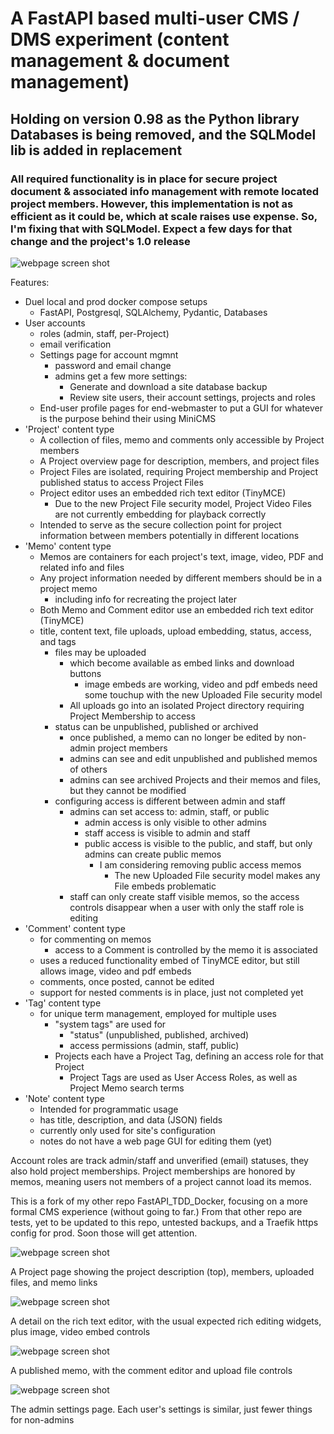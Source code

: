 # A FastAPI based multi-user CMS / DMS experiment (content management & document management)

## Holding on version 0.98 as the Python library Databases is being removed, and the SQLModel lib is added in replacement

### All required functionality is in place for secure project document & associated info management with remote located project members. However, this implementation is not as efficient as it could be, which at scale raises use expense. So, I'm fixing that with SQLModel. Expect a few days for that change and the project's 1.0 release

![webpage screen shot](/src/app/static/AboutMiniCMS.jpg)

Features:

- Duel local and prod docker compose setups
  - FastAPI, Postgresql, SQLAlchemy, Pydantic, Databases
- User accounts
  - roles (admin, staff, per-Project)
  - email verification
  - Settings page for account mgmnt
    - password and email change
    - admins get a few more settings:
      - Generate and download a site database backup
      - Review site users, their account settings, projects and roles
  - End-user profile pages for end-webmaster to put a GUI for whatever is the purpose behind their using MiniCMS
- 'Project' content type
  - A collection of files, memo and comments only accessible by Project members
  - A Project overview page for description, members, and project files
  - Project Files are isolated, requiring Project membership and Project published status to access Project Files
  - Project editor uses an embedded rich text editor (TinyMCE)
    - Due to the new Project File security model, Project Video Files are not currently embedding for playback correctly
  - Intended to serve as the secure collection point for project information between members potentially in different locations
- 'Memo' content type
  - Memos are containers for each project's text, image, video, PDF and related info and files
  - Any project information needed by different members should be in a project memo
    - including info for recreating the project later
  - Both Memo and Comment editor use an embedded rich text editor (TinyMCE)
  - title, content text, file uploads, upload embedding, status, access, and tags
    - files may be uploaded
      - which become available as embed links and download buttons
        - image embeds are working, video and pdf embeds need some touchup with the new Uploaded File security model
      - All uploads go into an isolated Project directory requiring Project Membership to access
    - status can be unpublished, published or archived
      - once published, a memo can no longer be edited by non-admin project members
      - admins can see and edit unpublished and published memos of others
      - admins can see archived Projects and their memos and files, but they cannot be modified
    - configuring access is different between admin and staff
      - admins can set access to: admin, staff, or public
        - admin access is only visible to other admins
        - staff access is visible to admin and staff
        - public access is visible to the public, and staff, but only admins can create public memos
          - I am considering removing public access memos
            - The new Uploaded File security model makes any File embeds problematic
      - staff can only create staff visible memos, so the access controls disappear when a user with only the staff role is editing
- 'Comment' content type
  - for commenting on memos
    - access to a Comment is controlled by the memo it is associated
  - uses a reduced functionality embed of TinyMCE editor, but still allows image, video and pdf embeds
  - comments, once posted, cannot be edited
  - support for nested comments is in place, just not completed yet
- 'Tag' content type
  - for unique term management, employed for multiple uses
    - "system tags" are used for
      - "status" (unpublished, published, archived)
      - access permissions (admin, staff, public)
    - Projects each have a Project Tag, defining an access role for that Project
      - Project Tags are used as User Access Roles, as well as Project Memo search terms
- 'Note' content type
  - Intended for programmatic usage
  - has title, description, and data (JSON) fields
  - currently only used for site's configuration
  - notes do not have a web page GUI for editing them (yet)

Account roles are track admin/staff and unverified (email) statuses, they also hold project memberships.
Project memberships are honored by memos, meaning users not members of a project cannot load its memos.

This is a fork of my other repo FastAPI_TDD_Docker, focusing on a more formal CMS experience (without going to far.)
From that other repo are tests, yet to be updated to this repo, untested backups, and a Traefik https config for prod.
Soon those will get attention.

![webpage screen shot](/src/app/static/MiniCMS-project.jpg)

A Project page showing the project description (top), members, uploaded files, and memo links

![webpage screen shot](/src/app/static/MiniCMS-richEditor.jpg)

A detail on the rich text editor, with the usual expected rich editing widgets, plus image, video embed controls

![webpage screen shot](/src/app/static/MiniCMS-memo.jpg)

A published memo, with the comment editor and upload file controls

![webpage screen shot](/src/app/static/MiniCMS-adminSettings.jpg)

The admin settings page. Each user's settings is similar, just fewer things for non-admins
